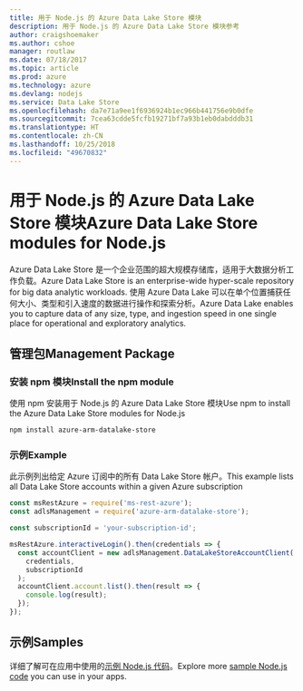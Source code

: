 ```yaml
---
title: 用于 Node.js 的 Azure Data Lake Store 模块
description: 用于 Node.js 的 Azure Data Lake Store 模块参考
author: craigshoemaker
ms.author: cshoe
manager: routlaw
ms.date: 07/18/2017
ms.topic: article
ms.prod: azure
ms.technology: azure
ms.devlang: nodejs
ms.service: Data Lake Store
ms.openlocfilehash: da7e71a9ee1f6936924b1ec966b441756e9b0dfe
ms.sourcegitcommit: 7cea63cdde5fcfb19271bf7a93b1eb0dabdddb31
ms.translationtype: HT
ms.contentlocale: zh-CN
ms.lasthandoff: 10/25/2018
ms.locfileid: "49670832"
---
```

# <a name="azure-data-lake-store-modules-for-nodejs"></a><span data-ttu-id="1c7c8-103">用于 Node.js 的 Azure Data Lake Store 模块</span><span class="sxs-lookup"><span data-stu-id="1c7c8-103">Azure Data Lake Store modules for Node.js</span></span>

<span data-ttu-id="1c7c8-104">Azure Data Lake Store 是一个企业范围的超大规模存储库，适用于大数据分析工作负载。</span><span class="sxs-lookup"><span data-stu-id="1c7c8-104">Azure Data Lake Store is an enterprise-wide hyper-scale repository for big data analytic workloads.</span></span> <span data-ttu-id="1c7c8-105">使用 Azure Data Lake 可以在单个位置捕获任何大小、类型和引入速度的数据进行操作和探索分析。</span><span class="sxs-lookup"><span data-stu-id="1c7c8-105">Azure Data Lake enables you to capture data of any size, type, and ingestion speed in one single place for operational and exploratory analytics.</span></span>

## <a name="management-package"></a><span data-ttu-id="1c7c8-106">管理包</span><span class="sxs-lookup"><span data-stu-id="1c7c8-106">Management Package</span></span>

### <a name="install-the-npm-module"></a><span data-ttu-id="1c7c8-107">安装 npm 模块</span><span class="sxs-lookup"><span data-stu-id="1c7c8-107">Install the npm module</span></span>

<span data-ttu-id="1c7c8-108">使用 npm 安装用于 Node.js 的 Azure Data Lake Store 模块</span><span class="sxs-lookup"><span data-stu-id="1c7c8-108">Use npm to install the Azure Data Lake Store modules for Node.js</span></span>

```bash
npm install azure-arm-datalake-store
```

### <a name="example"></a><span data-ttu-id="1c7c8-109">示例</span><span class="sxs-lookup"><span data-stu-id="1c7c8-109">Example</span></span>

<span data-ttu-id="1c7c8-110">此示例列出给定 Azure 订阅中的所有 Data Lake Store 帐户。</span><span class="sxs-lookup"><span data-stu-id="1c7c8-110">This example lists all Data Lake Store accounts within a given Azure subscription</span></span>

```javascript
const msRestAzure = require('ms-rest-azure');
const adlsManagement = require('azure-arm-datalake-store');

const subscriptionId = 'your-subscription-id';

msRestAzure.interactiveLogin().then(credentials => {
  const accountClient = new adlsManagement.DataLakeStoreAccountClient(
    credentials,
    subscriptionId
  );
  accountClient.account.list().then(result => {
    console.log(result);
  });
});
```

## <a name="samples"></a><span data-ttu-id="1c7c8-111">示例</span><span class="sxs-lookup"><span data-stu-id="1c7c8-111">Samples</span></span>

<span data-ttu-id="1c7c8-112">详细了解可在应用中使用的[示例 Node.js 代码](https://azure.microsoft.com/resources/samples/?platform=nodejs)。</span><span class="sxs-lookup"><span data-stu-id="1c7c8-112">Explore more [sample Node.js code](https://azure.microsoft.com/resources/samples/?platform=nodejs) you can use in your apps.</span></span>
